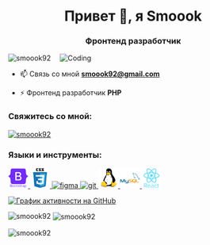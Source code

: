 <h1 align="center">Привет 👋, я Smoook</h1>
<h3 align="center">Фронтенд разработчик</h3>
<img align="right" alt="Coding" width="400" src="https://cdn.dribbble.com/users/1162077/screenshots/3848914/programmer.gif">


<p align="left"> <img src="https://komarev.com/ghpvc/?username=smoook92&label=Profile%20views&color=0e75b6&style=flat" alt="smoook92" /> </p>

- 📫 Связь со мной **smoook92@gmail.com**

- ⚡ Фронтенд разработчик **PHP**

<h3 align="left">Свяжитесь со мной:</h3>
<p align="left">
<a href="https://instagram.com/smoook92" target="blank"><img align="center" src="https://raw.githubusercontent.com/rahuldkjain/github-profile-readme-generator/master/src/images/icons/Social/instagram.svg" alt="smoook92" height="30" width="40" /></a>
</p>

<h3 align="left">Языки и инструменты:</h3>
<p align="left"> <a href="https://getbootstrap.com" target="_blank" rel="noreferrer"> <img src="https://raw.githubusercontent.com/devicons/devicon/master/icons/bootstrap/bootstrap-plain-wordmark.svg" alt="bootstrap" width="40" height="40" /> </a> <a href="https://www.w3schools.com/css/" target="_blank" rel="noreferrer"> <img src="https://raw.githubusercontent.com/devicons/devicon/master/icons/css3/css3-original-wordmark.svg" alt="css3" width="40" height="40" /> </a> <a href="https://www.figma.com/" target="_blank" rel="noreferrer"> <img src="https://www.vectorlogo.zone/logos/figma/figma-icon.svg" alt="figma" width="40" height="40" /> </a> <a href="https://git-scm.com/" target="_blank" rel="noreferrer"> <img src="https://www.vectorlogo.zone/logos/git-scm/git-scm-icon.svg" alt="git" width="40" height="40" /> </a> <a href="https://www.linux.org/" target="_blank" rel="noreferrer"> <img src="https://raw.githubusercontent.com/devicons/devicon/master/icons/linux/linux-original.svg" alt="linux" width="40" height="40" /> </a> <a href="https://www.mysql.com/" target="_blank" rel="noreferrer"> <img src="https://raw.githubusercontent.com/devicons/devicon/master/icons/mysql/mysql-original-wordmark.svg" alt="mysql" width="40" height="40" /> </a> <a href="https://reactjs.org/" target="_blank" rel="noreferrer"> <img src="https://raw.githubusercontent.com/devicons/devicon/master/icons/react/react-original-wordmark.svg" alt="react" width="40" height="40" /> </a> </p>

[![График активности на GitHub](https://activity-graph.herokuapp.com/graph?username=smoook92&&theme=xcode)](https://github.com/smoook92)

<p><img align="left" src="https://github-readme-stats.vercel.app/api/top-langs?username=smoook92&show_icons=true&locale=en&layout=compact&theme=tokyonight" alt="smoook92" /></p>

<p>&nbsp;<img align="center" src="https://github-readme-stats.vercel.app/api?username=smoook92&show_icons=true&locale=en&theme=tokyonight" alt="smoook92" /></p>

<p><img align="center" src="https://github-readme-streak-stats.herokuapp.com/?user=smoook92&&theme=tokyonight" alt="smoook92" /></p>
